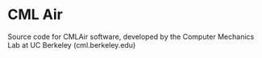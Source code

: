 # CML Air
Source code for CMLAir software, developed by the Computer Mechanics Lab at UC Berkeley (cml.berkeley.edu)
